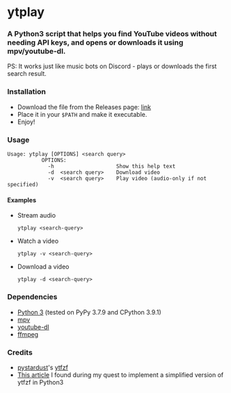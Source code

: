 # ytplay

### A Python3 script that helps you find YouTube videos without needing API keys, and opens or downloads it using mpv/youtube-dl.

PS: It works just like music bots on Discord - plays or downloads the first search result.

### Installation
- Download the file from the Releases page: [link](https://github.com/cybarspace/ytplay/releases/download/v1.0.0/ytplay.py)
- Place it in your `$PATH` and make it executable.
- Enjoy!

### Usage
```
Usage: ytplay [OPTIONS] <search query>
           OPTIONS:
             -h                    Show this help text
             -d  <search query>    Download video
             -v  <search query>    Play video (audio-only if not specified)
```

#### Examples
- Stream audio

	`ytplay <search-query>`

- Watch a video

	`ytplay -v <search-query>`

- Download a video

	`ytplay -d <search-query>`

### Dependencies
- [Python 3](https://www.python.org/downloads/) (tested on PyPy 3.7.9 and CPython 3.9.1)
- [mpv](https://github.com/mpv-player/mpv)
- [youtube-dl](https://github.com/ytdl-org/youtube-dl)
- [ffmpeg](https://github.com/FFmpeg/FFmpeg)

### Credits
- [pystardust](https://github.com/pystardust)'s [ytfzf](https://github.com/pystardust/ytfzf)
- [This article](https://www.codeproject.com/articles/873060/python-search-youtube-for-video) I found during my quest to implement a simplified version of ytfzf in Python3
